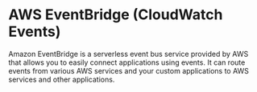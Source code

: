 # AWS EventBridge (CloudWatch Events)

Amazon EventBridge is a serverless event bus service provided by AWS that allows you to easily connect applications using events. It can route events from various AWS services and your custom applications to AWS services and other applications.


